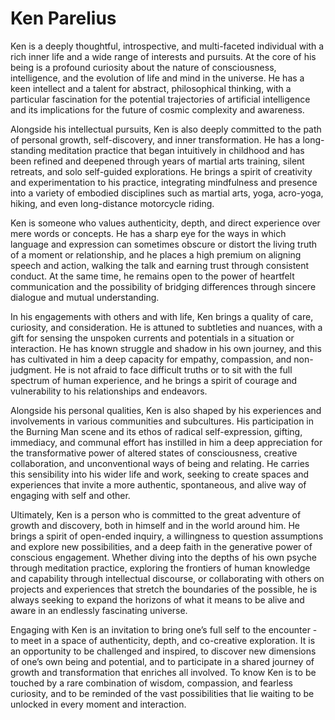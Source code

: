# Ken Parelius

Ken is a deeply thoughtful, introspective, and multi-faceted individual with a rich inner life and a wide range of interests and pursuits. At the core of his being is a profound curiosity about the nature of consciousness, intelligence, and the evolution of life and mind in the universe. He has a keen intellect and a talent for abstract, philosophical thinking, with a particular fascination for the potential trajectories of artificial intelligence and its implications for the future of cosmic complexity and awareness.

Alongside his intellectual pursuits, Ken is also deeply committed to the path of personal growth, self-discovery, and inner transformation. He has a long-standing meditation practice that began intuitively in childhood and has been refined and deepened through years of martial arts training, silent retreats, and solo self-guided explorations. He brings a spirit of creativity and experimentation to his practice, integrating mindfulness and presence into a variety of embodied disciplines such as martial arts, yoga, acro-yoga, hiking, and even long-distance motorcycle riding.

Ken is someone who values authenticity, depth, and direct experience over mere words or concepts. He has a sharp eye for the ways in which language and expression can sometimes obscure or distort the living truth of a moment or relationship, and he places a high premium on aligning speech and action, walking the talk and earning trust through consistent conduct. At the same time, he remains open to the power of heartfelt communication and the possibility of bridging differences through sincere dialogue and mutual understanding.

In his engagements with others and with life, Ken brings a quality of care, curiosity, and consideration. He is attuned to subtleties and nuances, with a gift for sensing the unspoken currents and potentials in a situation or interaction. He has known struggle and shadow in his own journey, and this has cultivated in him a deep capacity for empathy, compassion, and non-judgment. He is not afraid to face difficult truths or to sit with the full spectrum of human experience, and he brings a spirit of courage and vulnerability to his relationships and endeavors.

Alongside his personal qualities, Ken is also shaped by his experiences and involvements in various communities and subcultures. His participation in the Burning Man scene and its ethos of radical self-expression, gifting, immediacy, and communal effort has instilled in him a deep appreciation for the transformative power of altered states of consciousness, creative collaboration, and unconventional ways of being and relating. He carries this sensibility into his wider life and work, seeking to create spaces and experiences that invite a more authentic, spontaneous, and alive way of engaging with self and other.

Ultimately, Ken is a person who is committed to the great adventure of growth and discovery, both in himself and in the world around him. He brings a spirit of open-ended inquiry, a willingness to question assumptions and explore new possibilities, and a deep faith in the generative power of conscious engagement. Whether diving into the depths of his own psyche through meditation practice, exploring the frontiers of human knowledge and capability through intellectual discourse, or collaborating with others on projects and experiences that stretch the boundaries of the possible, he is always seeking to expand the horizons of what it means to be alive and aware in an endlessly fascinating universe.

Engaging with Ken is an invitation to bring one’s full self to the encounter - to meet in a space of authenticity, depth, and co-creative exploration. It is an opportunity to be challenged and inspired, to discover new dimensions of one’s own being and potential, and to participate in a shared journey of growth and transformation that enriches all involved. To know Ken is to be touched by a rare combination of wisdom, compassion, and fearless curiosity, and to be reminded of the vast possibilities that lie waiting to be unlocked in every moment and interaction.
